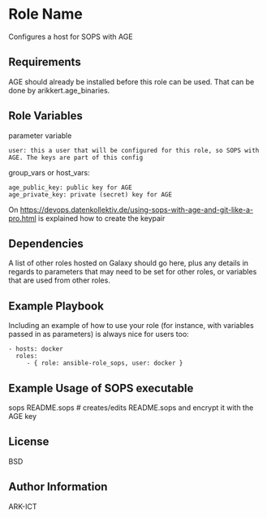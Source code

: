 Role Name
=========

Configures a host for SOPS with AGE

Requirements
------------

AGE should already be installed before this role can be used.
That can be done by arikkert.age_binaries.

Role Variables
--------------

parameter variable

    user: this a user that will be configured for this role, so SOPS with AGE. The keys are part of this config

group_vars or host_vars:

    age_public_key: public key for AGE
    age_private_key: private (secret) key for AGE

On https://devops.datenkollektiv.de/using-sops-with-age-and-git-like-a-pro.html is explained how to create the keypair

Dependencies
------------

A list of other roles hosted on Galaxy should go here, plus any details in regards to parameters that may need to be set for other roles, or variables that are used from other roles.

Example Playbook
----------------

Including an example of how to use your role (for instance, with variables passed in as parameters) is always nice for users too:

    - hosts: docker
      roles:
         - { role: ansible-role_sops, user: docker }

Example Usage of SOPS executable
--------------------------------

sops README.sops	# creates/edits README.sops and encrypt it with the AGE key

License
-------

BSD

Author Information
------------------

ARK-ICT
